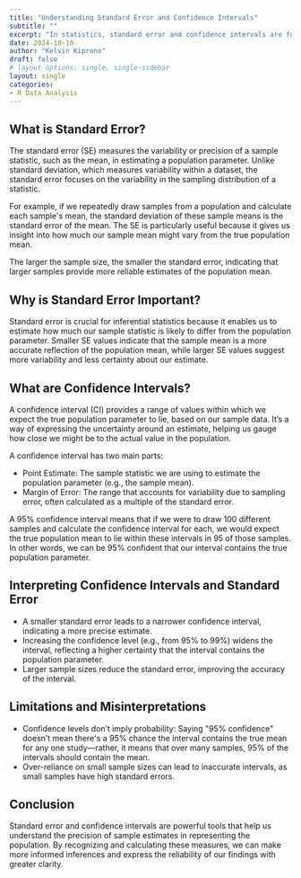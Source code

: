 ```yaml
---
title: "Understanding Standard Error and Confidence Intervals"
subtitle: ""
excerpt: "In statistics, standard error and confidence intervals are fundamental concepts that help us draw conclusions about population parameters based on sample data. These tools are essential for estimating population means, proportions, and other characteristics in a way that reflects the uncertainty inherent in working with samples. Let’s dive into what these concepts mean and how they are used."
date: 2024-10-10
author: "Kelvin Kiprono"
draft: false
# layout options: single, single-sidebar
layout: single
categories:
- R Data Analysis
---
```




## What is Standard Error?

The standard error (SE) measures the variability or precision of a sample statistic, such as the mean, in estimating a population parameter. Unlike standard deviation, which measures variability within a dataset, the standard error focuses on the variability in the sampling distribution of a statistic.

For example, if we repeatedly draw samples from a population and calculate each sample's mean, the standard deviation of these sample means is the standard error of the mean. The SE is particularly useful because it gives us insight into how much our sample mean might vary from the true population mean.

The larger the sample size, the smaller the standard error, indicating that larger samples provide more reliable estimates of the population mean.

## Why is Standard Error Important?

Standard error is crucial for inferential statistics because it enables us to estimate how much our sample statistic is likely to differ from the population parameter. Smaller SE values indicate that the sample mean is a more accurate reflection of the population mean, while larger SE values suggest more variability and less certainty about our estimate.

## What are Confidence Intervals?
A confidence interval (CI) provides a range of values within which we expect the true population parameter to lie, based on our sample data. It’s a way of expressing the uncertainty around an estimate, helping us gauge how close we might be to the actual value in the population.

A confidence interval has two main parts:

- Point Estimate: The sample statistic we are using to estimate the population parameter (e.g., the sample mean).
- Margin of Error: The range that accounts for variability due to sampling error, often calculated as a multiple of the standard error.

A 95% confidence interval means that if we were to draw 100 different samples and calculate the confidence interval for each, we would expect the true population mean to lie within these intervals in 95 of those samples. In other words, we can be 95% confident that our interval contains the true population parameter.

## Interpreting Confidence Intervals and Standard Error

- A smaller standard error leads to a narrower confidence interval, indicating a more precise estimate.
- Increasing the confidence level (e.g., from 95% to 99%) widens the interval, reflecting a higher certainty that the interval contains the population parameter.
- Larger sample sizes reduce the standard error, improving the accuracy of the interval.

## Limitations and Misinterpretations

- Confidence levels don’t imply probability: Saying "95% confidence" doesn’t mean there's a 95% chance the interval contains the true mean for any one study—rather, it means that over many samples, 95% of the intervals should contain the mean.
- Over-reliance on small sample sizes can lead to inaccurate intervals, as small samples have high standard errors.

## Conclusion

Standard error and confidence intervals are powerful tools that help us understand the precision of sample estimates in representing the population. By recognizing and calculating these measures, we can make more informed inferences and express the reliability of our findings with greater clarity.
